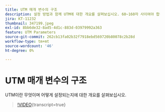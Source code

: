 ```yaml
---
title: UTM 매개 변수의 구조
description: 설정 방법과 함께 UTM에 대한 개요를 살펴보십시오. 60~160자 사이여야 합니다.
jira: KT-11232
thumbnail: 347199.jpeg
exl-id: 8bb6de32-8ad5-4d1c-883d-03979992a363
feature: UTM Parameters
source-git-commit: 262cb13fa02b32f7918ebd569720b80078c2b28d
workflow-type: tm+mt
source-wordcount: '46'
ht-degree: 0%

---
```


# UTM 매개 변수의 구조

UTM이란 무엇이며 어떻게 설정되는지에 대한 개요를 살펴보십시오.

>[!VIDEO](https://video.tv.adobe.com/v/3422340/?learn=on&captions=kor){transcript=true}
